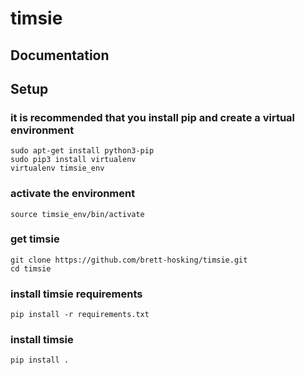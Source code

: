 # timsie

## Documentation 


## Setup 
### it is recommended that you install pip and create a virtual environment  
    sudo apt-get install python3-pip 
    sudo pip3 install virtualenv 
    virtualenv timsie_env

### activate the environment 
    source timsie_env/bin/activate

### get timsie 
    git clone https://github.com/brett-hosking/timsie.git
    cd timsie 

### install timsie requirements 
    pip install -r requirements.txt

### install timsie 
    pip install .